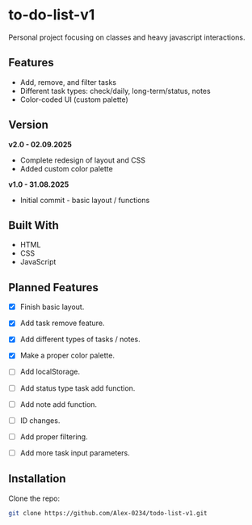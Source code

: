 # to-do-list-v1

Personal project focusing on classes and heavy javascript interactions.

## Features
- Add, remove, and filter tasks
- Different task types: check/daily, long-term/status, notes
- Color-coded UI (custom palette)

## Version
**v2.0 - 02.09.2025**
- Complete redesign of layout and CSS
- Added custom color palette

 **v1.0 - 31.08.2025**
- Initial commit - basic layout / functions

## Built With
- HTML
- CSS
- JavaScript 

## Planned Features
- [X] Finish basic layout.
- [X] Add task remove feature.
- [X] Add different types of tasks / notes.
- [X] Make a proper color palette.
- [ ] Add localStorage.
- [ ] Add status type task add function.
- [ ] Add note add function.
- [ ] ID changes.
- [ ] Add proper filtering.
- [ ] Add more task input parameters.


## Installation
Clone the repo:
```bash
git clone https://github.com/Alex-0234/todo-list-v1.git